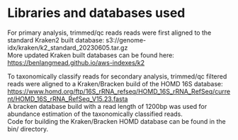 # Libraries and databases used

For primary analysis, trimmed/qc reads reads were first aligned to the standard Kraken2 built database: s3://genome-idx/kraken/k2_standard_20230605.tar.gz \
More updated Kraken built databases can be found here: https://benlangmead.github.io/aws-indexes/k2

To taxonomically classify reads for secondary analysis, trimmed/qc filtered reads were aligned to a Kraken/Bracken build of the HOMD 16S database: \
https://www.homd.org/ftp/16S_rRNA_refseq/HOMD_16S_rRNA_RefSeq/current/HOMD_16S_rRNA_RefSeq_V15.23.fasta \
A bracken database build with a read length of 1200bp was used for abundance estimation of the taxonomically classified reads. \
Code for building the Kraken/Bracken HOMD database can be found in the bin/ directory. 
